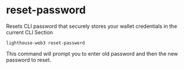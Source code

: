 # reset-password

Resets CLI password that securely stores your wallet credentials in the current CLI Section

```
lighthouse-web3 reset-password
```

This command will prompt you to enter old password and then the new password to reset.
